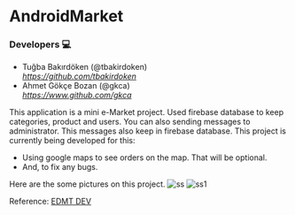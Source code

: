 # AndroidMarket

### Developers  :computer:
- Tuğba Bakırdöken (@tbakirdoken)<br />
  _https://github.com/tbakirdoken_
- Ahmet Gökçe Bozan (@gkca)<br />
  _https://www.github.com/gkca_
  
  
This application is a mini e-Market project. Used firebase database to keep categories, product and users. 
You can also sending messages to administrator. This messages also keep in firebase database.
This project is currently being developed for this:
 * Using google maps to see orders on the map. That will be optional.
 * And, to fix any bugs.
 
 Here are the some pictures on this project. 
![ss](https://user-images.githubusercontent.com/37122969/51426625-5698ac00-1bfe-11e9-8133-d4e18bb04332.png)
![ss1](https://user-images.githubusercontent.com/37122969/51426626-5698ac00-1bfe-11e9-96aa-5d15ba030571.png)

Reference:
[EDMT DEV](https://www.youtube.com/watch?v=Ad41Bh704ms&list=PLaoF-xhnnrRW4lXuIhNLhgVuYkIlF852V)
